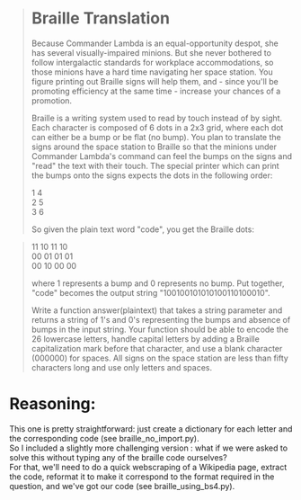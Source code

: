 ># Braille Translation  
>
>Because Commander Lambda is an equal-opportunity despot, she has several visually-impaired minions. But she never bothered to follow intergalactic
 standards for workplace accommodations, so those minions have a hard time navigating her space station. You figure printing out Braille signs will
> help them, and - since you'll be promoting efficiency at the same time - increase your chances of a promotion. 
>
>Braille is a writing system used to read by touch instead of by sight. Each character is composed of 6 dots in a 2x3 grid, where each dot can
 either be a bump or be flat (no bump). You plan to translate the signs around the space station to Braille so that the minions under Commander
> Lambda's command can feel the bumps on the signs and "read" the text with their touch. The special printer which can print the bumps onto the
> signs expects the dots in the following order:  
>
>1 4  
>2 5  
>3 6  
>
>So given the plain text word "code", you get the Braille dots:

>11 10 11 10  
>00 01 01 01  
>00 10 00 00  
>
>where 1 represents a bump and 0 represents no bump. Put together, "code" becomes the output string "100100101010100110100010".
>
>Write a function answer(plaintext) that takes a string parameter and returns a string of 1's and 0's representing the bumps and absence of bumps
 in the input string. Your function should be able to encode the 26 lowercase letters, handle capital letters by adding a Braille capitalization
> mark before that character, and use a blank character (000000) for spaces. All signs on the space station are less than fifty characters long and
> use only letters and spaces. 
 

# Reasoning:

This one is pretty straightforward: just create a dictionary for each letter and the corresponding code (see braille_no_import.py).  
So I included a slightly more challenging version : what if we were asked to solve this without typing any of the braille code ourselves?   
For that, we'll need to do a quick webscraping of a Wikipedia page, extract the code, reformat it to make it correspond to the format required in the
 question, and we've got our code (see braille_using_bs4.py).